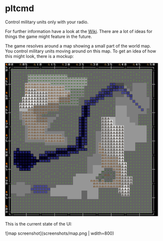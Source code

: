 # pltcmd

Control military units only with your radio.

For further information have a look at the [Wiki](https://github.com/Baret/pltcmd/wiki). There are a lot of ideas for things the game might feature in the future.

The game resolves around a map showing a small part of the world map. You control military units moving around on this map. To get an idea of how this might look, there is a mockup:

![map mockup](https://github.com/Baret/pltcmd/blob/master/mockups/mapview.png)

This is the current state of the UI:

![map screenshot](screenshots/map.png | wdith=800)
